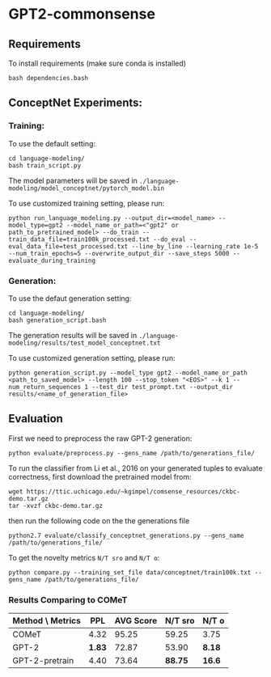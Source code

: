 # GPT2-commonsense


## Requirements

To install requirements (make sure conda is installed)

```setup
bash dependencies.bash
```

## ConceptNet Experiments:

### Training:

To use the default setting:
```
cd language-modeling/
bash train_script.py
```
The model parameters will be saved in `./language-modeling/model_conceptnet/pytorch_model.bin`

To use customized training setting, please run:
```
python run_language_modeling.py --output_dir=<model_name> --model_type=gpt2 --model_name_or_path=<"gpt2" or path_to_pretrained_model> --do_train --train_data_file=train100k_processed.txt --do_eval --eval_data_file=test_processed.txt --line_by_line --learning_rate 1e-5 --num_train_epochs=5 --overwrite_output_dir --save_steps 5000 --evaluate_during_training
```

### Generation:

To use the defaut generation setting:
```
cd language-modeling/
bash generation_script.bash
```
The generation results will be saved in `./language-modeling/results/test_model_conceptnet.txt`

To use customized generation setting, please run:
```
python generation_script.py --model_type gpt2 --model_name_or_path <path_to_saved_model> --length 100 --stop_token "<EOS>" --k 1 --num_return_sequences 1 --test_dir test_prompt.txt --output_dir results/<name_of_generation_file>
```

## Evaluation
First we need to preprocess the raw GPT-2 generation:
```
python evaluate/preprocess.py --gens_name /path/to/generations_file/
```

To run the classifier from Li et al., 2016 on your generated tuples to evaluate correctness, first download the pretrained model from:
```
wget https://ttic.uchicago.edu/~kgimpel/comsense_resources/ckbc-demo.tar.gz
tar -xvzf ckbc-demo.tar.gz
```
then run the following code on the the generations file
```
python2.7 evaluate/classify_conceptnet_generations.py --gens_name /path/to/generations_file/
```

To get the novelty metrics `N/T sro` and `N/T o`:
```
python compare.py --training_set_file data/conceptnet/train100k.txt --gens_name /path/to/generations_file/
```

### Results Comparing to COMeT


| Method \ Metrics | PPL | AVG Score | N/T sro | N/T o |
|--------| -------- | -------- | -------- | ------- |
|COMeT   | 4.32     | 95.25    | 59.25    | 3.75 |
|GPT-2   | **1.83**     | 72.87    | 53.90    | **8.18**|
|GPT-2-pretrain| 4.40|73.64|**88.75**|**16.6**|
